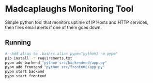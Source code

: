 # Madcaplaughs Monitoring Tool

Simple python tool that monitors uptime of IP Hosts and HTTP services, then fires email alerts if one of them goes down.

## Running

```bash
#--Add alias to .bashrc alias pypm="python3 -m pypm"
pip install -r requirements.txt
pypm add backend "python src/backendend/app.py"
pypm add frontend "python src/frontend/app.py"
pypm start backend
pypm start frontend
```
